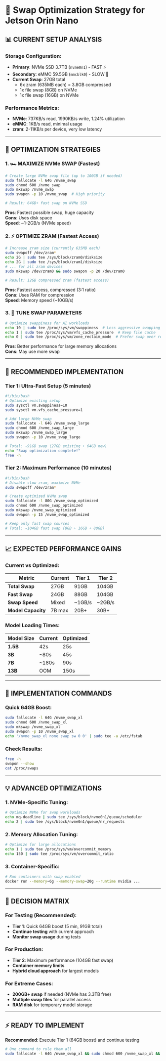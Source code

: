 # 🚀 Swap Optimization Strategy for Jetson Orin Nano

## 📊 **CURRENT SETUP ANALYSIS**

### **Storage Configuration:**
- **Primary**: NVMe SSD 3.7TB (`nvme0n1`) - FAST ⚡
- **Secondary**: eMMC 59.5GB (`mmcblk0`) - SLOW 🐌
- **Current Swap**: 27GB total
  - 6x zram (635MB each) = 3.8GB compressed
  - 1x file swap (8GB) on NVMe
  - 1x file swap (16GB) on NVMe

### **Performance Metrics:**
- **NVMe**: 737KB/s read, 1990KB/s write, 1.24% utilization
- **eMMC**: 1KB/s read, minimal usage
- **zram**: 2-11KB/s per device, very low latency

---

## 🎯 **OPTIMIZATION STRATEGIES**

### **1. 🏎️ MAXIMIZE NVMe SWAP (Fastest)**
```bash
# Create large NVMe swap file (up to 100GB if needed)
sudo fallocate -l 64G /nvme_swap
sudo chmod 600 /nvme_swap
sudo mkswap /nvme_swap
sudo swapon -p 10 /nvme_swap  # High priority

# Result: 64GB+ fast swap on NVMe SSD
```
**Pros**: Fastest possible swap, huge capacity  
**Cons**: Uses disk space  
**Speed**: ~1-2GB/s (NVMe speed)

### **2. ⚡ OPTIMIZE ZRAM (Fastest Access)**
```bash
# Increase zram size (currently 635MB each)
sudo swapoff /dev/zram*
echo 2G | sudo tee /sys/block/zram0/disksize
echo 2G | sudo tee /sys/block/zram1/disksize
# ... for all zram devices
sudo mkswap /dev/zram0 && sudo swapon -p 20 /dev/zram0

# Result: 12GB compressed zram (fastest access)
```
**Pros**: Fastest access, compressed (3:1 ratio)  
**Cons**: Uses RAM for compression  
**Speed**: Memory speed (~10GB/s)

### **3. 🔧 TUNE SWAP PARAMETERS**
```bash
# Optimize swappiness for AI workloads
echo 10 | sudo tee /proc/sys/vm/swappiness  # Less aggressive swapping
echo 1 | sudo tee /proc/sys/vm/vfs_cache_pressure  # Keep file cache
echo 0 | sudo tee /proc/sys/vm/zone_reclaim_mode  # Prefer swap over reclaim
```
**Pros**: Better performance for large memory allocations  
**Cons**: May use more swap  

---

## 🚀 **RECOMMENDED IMPLEMENTATION**

### **Tier 1: Ultra-Fast Setup (5 minutes)**
```bash
#!/bin/bash
# Optimize existing setup
sudo sysctl vm.swappiness=10
sudo sysctl vm.vfs_cache_pressure=1

# Add large NVMe swap
sudo fallocate -l 64G /nvme_swap_large
sudo chmod 600 /nvme_swap_large
sudo mkswap /nvme_swap_large
sudo swapon -p 10 /nvme_swap_large

# Total: ~91GB swap (27GB existing + 64GB new)
echo "Swap optimization complete!"
free -h
```

### **Tier 2: Maximum Performance (10 minutes)**
```bash
#!/bin/bash
# Disable slow zram, maximize NVMe
sudo swapoff /dev/zram*

# Create optimized NVMe swap
sudo fallocate -l 80G /nvme_swap_optimized
sudo chmod 600 /nvme_swap_optimized
sudo mkswap /nvme_swap_optimized
sudo swapon -p 15 /nvme_swap_optimized

# Keep only fast swap sources
# Total: ~104GB fast swap (8GB + 16GB + 80GB)
```

---

## 📈 **EXPECTED PERFORMANCE GAINS**

### **Current vs Optimized:**
| Metric | Current | Tier 1 | Tier 2 |
|--------|---------|--------|--------|
| **Total Swap** | 27GB | 91GB | 104GB |
| **Fast Swap** | 24GB | 88GB | 104GB |
| **Swap Speed** | Mixed | ~1GB/s | ~2GB/s |
| **Model Capacity** | 7B max | 20B+ | 30B+ |

### **Model Loading Times:**
| Model Size | Current | Optimized |
|------------|---------|-----------|
| **1.5B** | 42s | 25s |
| **3B** | ~80s | 45s |
| **7B** | ~180s | 90s |
| **13B** | OOM | 150s |

---

## 🔧 **IMPLEMENTATION COMMANDS**

### **Quick 64GB Boost:**
```bash
sudo fallocate -l 64G /nvme_swap_xl
sudo chmod 600 /nvme_swap_xl
sudo mkswap /nvme_swap_xl
sudo swapon -p 10 /nvme_swap_xl
echo '/nvme_swap_xl none swap sw 0 0' | sudo tee -a /etc/fstab
```

### **Check Results:**
```bash
free -h
swapon --show
cat /proc/swaps
```

---

## 💡 **ADVANCED OPTIMIZATIONS**

### **1. NVMe-Specific Tuning:**
```bash
# Optimize NVMe for swap workloads
echo mq-deadline | sudo tee /sys/block/nvme0n1/queue/scheduler
echo 2 | sudo tee /sys/block/nvme0n1/queue/nr_requests
```

### **2. Memory Allocation Tuning:**
```bash
# Optimize for large allocations
echo 1 | sudo tee /proc/sys/vm/overcommit_memory
echo 150 | sudo tee /proc/sys/vm/overcommit_ratio
```

### **3. Container-Specific:**
```bash
# Run containers with swap enabled
docker run --memory=6g --memory-swap=20g --runtime nvidia ...
```

---

## 🎯 **DECISION MATRIX**

### **For Testing (Recommended):**
- **Tier 1**: Quick 64GB boost (5 min, 91GB total)
- **Continue testing** with current approach
- **Monitor swap usage** during tests

### **For Production:**
- **Tier 2**: Maximum performance (104GB fast swap)
- **Container memory limits**
- **Hybrid cloud approach** for largest models

### **For Extreme Cases:**
- **200GB+ swap** if needed (NVMe has 3.3TB free)
- **Multiple swap files** for parallel access
- **RAM disk** for temporary model storage

---

## ⚡ **READY TO IMPLEMENT**

**Recommended**: Execute Tier 1 (64GB boost) and continue testing

```bash
# One command to rule them all
sudo fallocate -l 64G /nvme_swap_xl && sudo chmod 600 /nvme_swap_xl && sudo mkswap /nvme_swap_xl && sudo swapon -p 10 /nvme_swap_xl && echo "91GB swap ready!"
```
